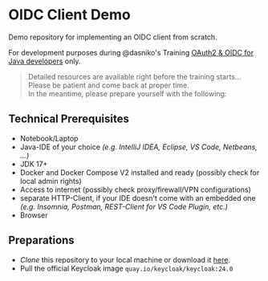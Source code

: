 # OIDC Client Demo

Demo repository for implementing an OIDC client from scratch.

For development purposes during @dasniko's Training [OAuth2 & OIDC for Java developers](https://www.n-k.de/trainings/oauth21-und-oidc-fuer-entwickler/) only.

> Detailed resources are available right before the training starts...
Please be patient and come back at proper time.  
In the meantime, please prepare yourself with the following:

## Technical Prerequisites

* Notebook/Laptop
* Java-IDE of your choice _(e.g. IntelliJ IDEA, Eclipse, VS Code, Netbeans, ...)_
* JDK 17+
* Docker and Docker Compose V2 installed and ready (possibly check for local admin rights)
* Access to internet (possibly check proxy/firewall/VPN configurations)
* separate HTTP-Client, if your IDE doesn't come with an embedded one _(e.g. Insomnia, Postman, REST-Client for VS Code Plugin, etc.)_
* Browser

## Preparations

* _Clone_ this repository to your local machine or download it [here](https://github.com/dasniko/oidc-client-demo/archive/refs/heads/main.zip).
* Pull the official Keycloak image `quay.io/keycloak/keycloak:24.0`
